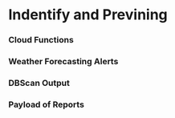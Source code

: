 # Indentify and Previning

### Cloud Functions

### Weather Forecasting Alerts

### DBScan Output

### Payload of Reports
